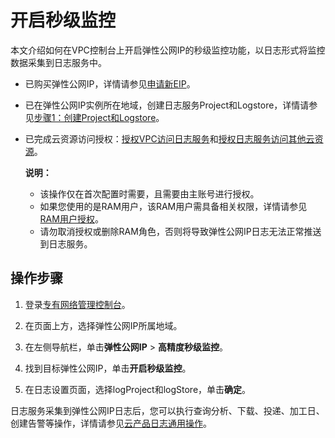 # 开启秒级监控

本文介绍如何在VPC控制台上开启弹性公网IP的秒级监控功能，以日志形式将监控数据采集到日志服务中。

-   已购买弹性公网IP，详情请参见[申请新EIP](/intl.zh-CN/用户指南/申请EIP/申请新EIP.md)。
-   已在弹性公网IP实例所在地域，创建日志服务Project和Logstore，详情请参见[步骤1：创建Project和Logstore](/intl.zh-CN/快速入门/快速入门.md)。
-   已完成云资源访问授权：[授权VPC访问日志服务](https://ram.console.aliyun.com/?spm=5176.11182172.0.0.21cf4882bx4JzE#/role/authorize?request=%7B%22Requests%22:%7B%22request1%22:%7B%22RoleName%22:%22AliyunVPCLogArchiveRole%22,%22TemplateId%22:%22LogArchiveRole%22%7D%7D,%22ReturnUrl%22:%22https:%2F%2Fvpc.console.aliyun.com%2Fflowlog%2Fcn-huhehaote%2Fflowlogs%22,%22Service%22:%22VPC%22%7D)和[授权日志服务访问其他云资源](https://ram.console.aliyun.com/#/role/authorize?request=%7B%22Requests%22:%20%7B%22request1%22:%20%7B%22RoleName%22:%20%22AliyunLogArchiveRole%22,%20%22TemplateId%22:%20%22Archive%22%7D%7D,%20%22ReturnUrl%22:%20%22https:%2F%2Fsls.console.aliyun.com%2F%22,%20%22Service%22:%20%22Log%22%7D)。

    **说明：**

    -   该操作仅在首次配置时需要，且需要由主账号进行授权。
    -   如果您使用的是RAM用户，该RAM用户需具备相关权限，详情请参见[RAM用户授权](/intl.zh-CN/数据采集/云产品日志采集/云产品日志通用操作.md)。
    -   请勿取消授权或删除RAM角色，否则将导致弹性公网IP日志无法正常推送到日志服务。

## 操作步骤

1.  登录[专有网络管理控制台](https://vpc.console.aliyun.com/eip)。

2.  在页面上方，选择弹性公网IP所属地域。

3.  在左侧导航栏，单击**弹性公网IP** \> **高精度秒级监控**。

4.  找到目标弹性公网IP，单击**开启秒级监控**。

5.  在日志设置页面，选择logProject和logStore，单击**确定**。


日志服务采集到弹性公网IP日志后，您可以执行查询分析、下载、投递、加工日、创建告警等操作，详情请参见[云产品日志通用操作](/intl.zh-CN/数据采集/云产品日志采集/云产品日志通用操作.md)。


